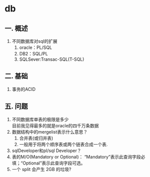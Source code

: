 # db
## 一. 概述
1. 不同数据库对sql的扩展
    1. oracle：PL/SQL
    2. DB2：SQL/PL
    3. SQLSever:Transac-SQL(T-SQL)
## 二. 基础
1. 事务的ACID

## 五. 问题
1. 不同数据库单表的极限是多少  
    目前我见得最多的就是oracle的四千万条数据
2. 数据结构中的mergelist表示什么意思？
    1. 合并表(或归并表)
    2. 一般用于将两个顺序表或两个链表合成一个表.
3. sqlDeveloper和pl/sql Developer？
4. 表的M/O(Mandatory or Optional)： “Mandatory”表示此查询字段必填；“Optional”表示此查询字段可选。
5. 一个 split 会产生 2GB 的垃圾?